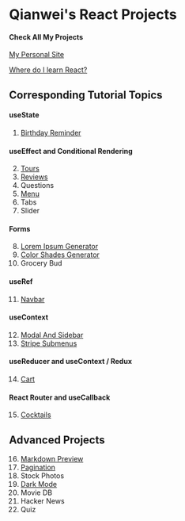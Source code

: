 # Qianwei's React Projects

#### Check All My Projects

[My Personal Site](https://qianweiyin.com)

[Where do I learn React?](https://www.udemy.com/course/react-tutorial-and-projects-course/?referralCode=FEE6A921AF07E2563CEF)

## Corresponding Tutorial Topics

#### useState

1. [Birthday Reminder](https://birthday-reminder.qianweiyin.com/)

#### useEffect and Conditional Rendering

2. [Tours](https://tours.qianweiyin.com/)
3. [Reviews](https://reviews.qianweiyin.com/)
4. Questions
5. [Menu](https://menu.qianweiyin.com/)
6. Tabs
7. Slider

#### Forms

8. [Lorem Ipsum Generator](https://lorem-ipsum.qianweiyin.com/)
9. [Color Shades Generator](https://color-generator.qianweiyin.com/)
10. Grocery Bud

#### useRef

11. [Navbar](https://navbar.qianweiyin.com/)

#### useContext

12. [Modal And Sidebar](https://sidebar-modal.qianweiyin.com/)
13. [Stripe Submenus](https://stripe-submenus.qianweiyin.com/)

#### useReducer and useContext / Redux

14. [Cart](https://cart.qianweiyin.com/)

#### React Router and useCallback

15. [Cocktails](https://cocktails.qianweiyin.com/)

## Advanced Projects

16. [Markdown Preview](https://markdown-preview.qianweiyin.com/)
17. [Pagination](https://pagination.qianweiyin.com/)
18. Stock Photos
19. [Dark Mode](https://dark-mode.qianweiyin.com/)
20. Movie DB
21. Hacker News
22. Quiz
